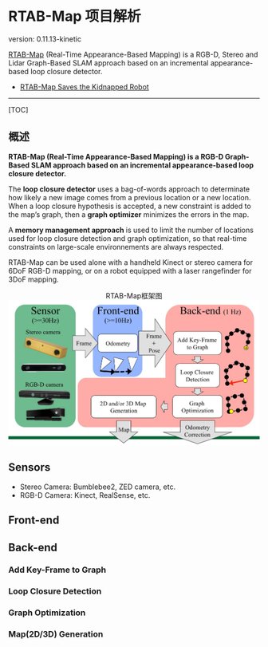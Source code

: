 # RTAB-Map 项目解析

version: 0.11.13-kinetic

[RTAB-Map](http://introlab.github.io/rtabmap/) (Real-Time Appearance-Based Mapping) is a RGB-D, Stereo and Lidar Graph-Based SLAM approach based on an incremental appearance-based loop closure detector.

* [RTAB-Map Saves the Kidnapped Robot](http://www.pirobot.org/wordpress/rtab-map-saves-the-kidnapped-robot/)

----

[TOC]

## 概述

**RTAB-Map (Real-Time Appearance-Based Mapping) is a RGB-D Graph-Based SLAM approach based on an incremental appearance-based loop closure detector.**   

The **loop closure detector** uses a bag-of-words approach to determinate how likely a new image comes from a previous location or a new location. When a loop closure hypothesis is accepted, a new constraint is added to the map’s graph, then a **graph optimizer** minimizes the errors in the map.   

A **memory management approach** is used to limit the number of locations used for loop closure detection and graph optimization, so that real-time constraints on large-scale environnements are always respected.   

RTAB-Map can be used alone with a handheld Kinect or stereo camera for 6DoF RGB-D mapping, or on a robot equipped with a laser rangefinder for 3DoF mapping.  

<center>RTAB-Map框架图</center>  

<div align=center>
  <img src="./images/rtabmap_frame.jpg">
</div>


## Sensors
* Stereo Camera: Bumblebee2, ZED camera, etc.
* RGB-D Camera: Kinect, RealSense, etc.

## Front-end

## Back-end

### Add Key-Frame to Graph

### Loop Closure Detection

### Graph Optimization

### Map(2D/3D) Generation
